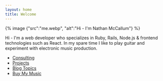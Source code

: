 ```yaml
---
layout: home
title: Welcome
---
```


{% image {"src":"me.webp", "alt":"Hi - I'm Nathan McCallum"} %}

Hi - I'm a web developer who specializes in Ruby, Rails, Node.js & frontend technologies such as React.
In my spare time I like to play guitar and experiment with electronic music production.

- [Consulting](/consulting)
- [Projects](/projects)
- [Blog Topics](/topics)
- [Buy My Music](http://1vasari.bandcamp.com)
